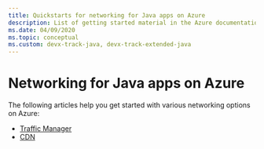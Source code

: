 ```yaml
---
title: Quickstarts for networking for Java apps on Azure
description: List of getting started material in the Azure documentation for networking for Java apps.
ms.date: 04/09/2020
ms.topic: conceptual
ms.custom: devx-track-java, devx-track-extended-java
---
```


# Networking for Java apps on Azure

The following articles help you get started with various networking options on Azure:

- [Traffic Manager](/azure/traffic-manager/quickstart-create-traffic-manager-profile-cli)
- [CDN](/azure/cdn/cdn-create-new-endpoint)

